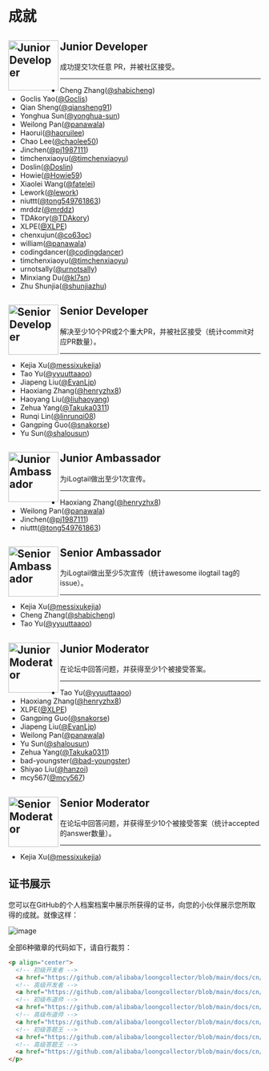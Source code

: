 # 成就

## <img alt="Junior Developer" width="100" height="100" src="https://ilogtail-community-edition.oss-cn-shanghai.aliyuncs.com/images/contributing/achievement/Jr.Dev.png?x-oss-process=image/resize,h_100" align="left" style="vertical-align: middle;"/> <span style="vertical-align: middle;">Junior Developer</span>

成功提交1次任意 PR，并被社区接受。

---

- Cheng Zhang([@shabicheng](https://github.com/shabicheng))
- Goclis Yao([@Goclis](https://github.com/Goclis))
- Qian Sheng([@qiansheng91](https://github.com/qiansheng91))
- Yonghua Sun([@yonghua-sun](https://github.com/yonghua-sun))
- Weilong Pan([@panawala](https://github.com/panawala))
- Haorui([@haoruilee](https://github.com/haoruilee))
- Chao Lee([@chaolee50](https://github.com/chaolee50))
- Jinchen([@pj1987111](https://github.com/pj1987111))
- timchenxiaoyu([@timchenxiaoyu](https://github.com/timchenxiaoyu))
- Doslin([@Doslin](https://github.com/Doslin))
- Howie([@Howie59](https://github.com/Howie59))
- Xiaolei Wang([@fatelei](https://github.com/fatelei))
- Lework([@lework](https://github.com/lework))
- niuttt([@tong549761863](https://github.com/tong549761863))
- mrddz([@mrddz](https://github.com/mrddz))
- TDAkory([@TDAkory](https://github.com/TDAkory))
- XLPE([@XLPE](https://github.com/XLPE))
- chenxujun([@co63oc](https://github.com/co63oc))
- william([@panawala](https://github.com/panawala))
- codingdancer([@codingdancer](https://github.com/codingdancer))
- timchenxiaoyu([@timchenxiaoyu](https://github.com/timchenxiaoyu))
- urnotsally([@urnotsally](https://github.com/urnotsally))
- Minxiang Du([@kl7sn](https://github.com/kl7sn))
- Zhu Shunjia([@shunjiazhu](https://github.com/shunjiazhu))

## <img alt="Senior Developer" width="100" height="100" src="https://ilogtail-community-edition.oss-cn-shanghai.aliyuncs.com/images/contributing/achievement/Sr.Dev.png?x-oss-process=image/resize,h_100" align="left" style="vertical-align: middle;"/> <span style="vertical-align: middle;">Senior Developer</span>

解决至少10个PR或2个重大PR，并被社区接受（统计commit对应PR数量）。

---

- Kejia Xu([@messixukejia](https://github.com/messixukejia))
- Tao Yu([@yyuuttaaoo](https://github.com/yyuuttaaoo))
- Jiapeng Liu([@EvanLjp](https://github.com/EvanLjp))
- Haoxiang Zhang([@henryzhx8](https://github.com/henryzhx8))
- Haoyang Liu([@liuhaoyang](https://github.com/liuhaoyang))
- Zehua Yang([@Takuka0311](https://github.com/Takuka0311))
- Runqi Lin([@linrunqi08](https://github.com/linrunqi08))
- Gangping Guo([@snakorse](https://github.com/snakorse))
- Yu Sun([@shalousun](https://github.com/shalousun))

## <img alt="Junior Ambassador" width="100" height="100" src="https://ilogtail-community-edition.oss-cn-shanghai.aliyuncs.com/images/contributing/achievement/Jr.Amb.png?x-oss-process=image/resize,h_100" align="left" style="vertical-align: middle;"/> <span style="vertical-align: middle;">Junior Ambassador</span>

为iLogtail做出至少1次宣传。

---

- Haoxiang Zhang([@henryzhx8](https://github.com/henryzhx8))
- Weilong Pan([@panawala](https://github.com/panawala))
- Jinchen([@pj1987111](https://github.com/pj1987111))
- niuttt([@tong549761863](https://github.com/tong549761863))

## <img alt="Senior Ambassador" width="100" height="100" src="https://ilogtail-community-edition.oss-cn-shanghai.aliyuncs.com/images/contributing/achievement/Sr.Amb.png?x-oss-process=image/resize,h_100" align="left" style="vertical-align: middle;"/> <span style="vertical-align: middle;">Senior Ambassador</span>

为iLogtail做出至少5次宣传（统计awesome ilogtail tag的issue）。

---

- Kejia Xu([@messixukejia](https://github.com/messixukejia))
- Cheng Zhang([@shabicheng](https://github.com/shabicheng))
- Tao Yu([@yyuuttaaoo](https://github.com/yyuuttaaoo))

## <img alt="Junior Moderator" width="100" height="100" src="https://ilogtail-community-edition.oss-cn-shanghai.aliyuncs.com/images/contributing/achievement/Jr.Mod.png?x-oss-process=image/resize,h_100" align="left" style="vertical-align: middle;"/> <span style="vertical-align: middle;">Junior Moderator</span>

在论坛中回答问题，并获得至少1个被接受答案。

---

- Tao Yu([@yyuuttaaoo](https://github.com/yyuuttaaoo))
- Haoxiang Zhang([@henryzhx8](https://github.com/henryzhx8))
- XLPE([@XLPE](https://github.com/XLPE))
- Gangping Guo([@snakorse](https://github.com/snakorse))
- Jiapeng Liu([@EvanLjp](https://github.com/EvanLjp))
- Weilong Pan([@panawala](https://github.com/panawala))
- Yu Sun([@shalousun](https://github.com/shalousun))
- Zehua Yang([@Takuka0311](https://github.com/Takuka0311))
- bad-youngster([@bad-youngster](https://github.com/bad-youngster))
- Shiyao Liu([@hanzoi](https://github.com/hanzoi))
- mcy567([@mcy567](https://github.com/mcy567))

## <img alt="Senior Moderator" width="100" height="100" src="https://ilogtail-community-edition.oss-cn-shanghai.aliyuncs.com/images/contributing/achievement/Sr.Mod.png?x-oss-process=image/resize,h_100" align="left" style="vertical-align: middle;"/> <span style="vertical-align: middle;">Senior Moderator</span>

在论坛中回答问题，并获得至少10个被接受答案（统计accepted的answer数量）。

---

- Kejia Xu([@messixukejia](https://github.com/messixukejia))

## 证书展示

您可以在GitHub的个人档案档案中展示所获得的证书，向您的小伙伴展示您所取得的成就。就像这样：

![image](https://user-images.githubusercontent.com/1827594/186176496-6f434cea-a78a-4117-9476-4c882b90185a.png)

全部6种徽章的代码如下，请自行裁剪：

```html
<p align="center">
  <!-- 初级开发者 -->
  <a href="https://github.com/alibaba/loongcollector/blob/main/docs/cn/contributing/achievement.md#junior-developer"><img alt="Junior Developer" width="200" height="200" src="https://ilogtail-community-edition.oss-cn-shanghai.aliyuncs.com/images/contributing/achievement/Jr.Dev.png" /></a>
  <!-- 高级开发者 -->
  <a href="https://github.com/alibaba/loongcollector/blob/main/docs/cn/contributing/achievement.md#senior-developer"><img alt="Senior Developer" width="200" height="200" src="https://ilogtail-community-edition.oss-cn-shanghai.aliyuncs.com/images/contributing/achievement/Sr.Dev.png" /></a>
  <!-- 初级布道师 -->
  <a href="https://github.com/alibaba/loongcollector/blob/main/docs/cn/contributing/achievement.md#junior-ambassador"><img alt="Junior Ambassador" width="200" height="200" src="https://ilogtail-community-edition.oss-cn-shanghai.aliyuncs.com/images/contributing/achievement/Jr.Amb.png" /></a>
  <!-- 高级布道师 -->
  <a href="https://github.com/alibaba/loongcollector/blob/main/docs/cn/contributing/achievement.md#senior-ambassador"><img alt="Senior Ambassador" width="200" height="200" src="https://ilogtail-community-edition.oss-cn-shanghai.aliyuncs.com/images/contributing/achievement/Sr.Amb.png" /></a>
  <!-- 初级答题王 -->
  <a href="https://github.com/alibaba/loongcollector/blob/main/docs/cn/contributing/achievement.md#junior-moderator"><img alt="Junior Moderator" width="200" height="200" src="https://ilogtail-community-edition.oss-cn-shanghai.aliyuncs.com/images/contributing/achievement/Jr.Mod.png" /></a>
  <!-- 高级答题王 -->
  <a href="https://github.com/alibaba/loongcollector/blob/main/docs/cn/contributing/achievement.md#senior-moderator"><img alt="Senior Moderator" width="200" height="200" src="https://ilogtail-community-edition.oss-cn-shanghai.aliyuncs.com/images/contributing/achievement/Sr.Mod.png" /></a>
</p>
```
